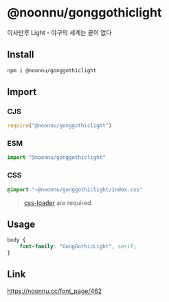 # @noonnu/gonggothiclight
이사만루 Light - 야구의 세계는 끝이 없다

## Install
```sh
npm i @noonnu/gonggothiclight
```
## Import
### CJS
```js
require("@noonnu/gonggothiclight")
```
### ESM
```js
import "@noonnu/gonggothiclight"
```
### CSS 
```css
@import "~@noonnu/gonggothiclight/index.css"
```
> [css-loader](https://github.com/webpack-contrib/css-loader) are required.

## Usage
```css
body {
    font-family: "GongGothicLight", serif;
}
```

## Link
https://noonnu.cc/font_page/462